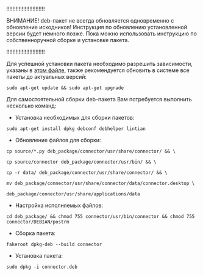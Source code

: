!!!!!!!!!!!!!!!!!!!!!!!!!

ВНИМАНИЕ! deb-пакет не всегда обновляется одновременно с обновление исходников!
Инструкция по обновлению установленной версии будет немного позже.
Пока можно использовать инструкцию по собственноручной сборке и установке пакета.

!!!!!!!!!!!!!!!!!!!!!!!!!

Для успешной установки пакета необходимо разрешить зависимости, указаны в [этом файле](https://github.com/ekorneechev/Connector/blob/master/deb_package/connector/DEBIAN/control), также рекомендуется обновить в системе все пакеты до актуальных версий:

`sudo apt-get update && sudo apt-get upgrade`


Для самостоятельной сборки deb-пакета Вам потребуется выполнить несколько команд: 
* Установка необходимых для сборки пакетов:

`sudo apt-get install dpkg debconf debhelper lintian`

* Обновление файлов для сборки:

`cp source/*.py deb_package/connector/usr/share/connector/ && \`

`cp source/connector deb_package/connector/usr/bin/ && \`

`cp -r data/ deb_package/connector/usr/share/connector/ && \`

`mv deb_package/connector/usr/share/connector/data/connector.desktop \ `

`deb_package/connector/usr/share/applications/data`

* Настройка исполняемых файлов:

`cd deb_package/ && chmod 755 connector/usr/bin/connector && chmod 755 connector/DEBIAN/postrm`

* Сборка пакета:

`fakeroot dpkg-deb --build connector`

* Установка пакета:

`sudo dpkg -i connector.deb`
